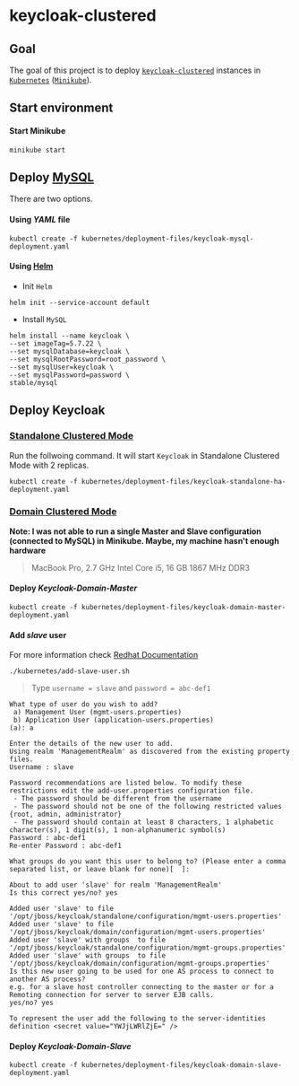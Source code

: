 # keycloak-clustered

## Goal

The goal of this project is to deploy [`keycloak-clustered`](https://github.com/ivangfr/keycloak-clustered) instances in [`Kubernetes`](https://kubernetes.io) ([`Minikube`](https://kubernetes.io/docs/getting-started-guides/minikube)).

## Start environment

#### Start Minikube
```
minikube start
```

## Deploy [MySQL](https://www.mysql.com)

There are two options.

#### Using _YAML_ file
```
kubectl create -f kubernetes/deployment-files/keycloak-mysql-deployment.yaml
```

#### Using [Helm](https://helm.sh)

- Init `Helm`
```
helm init --service-account default
```

- Install `MySQL`
```
helm install --name keycloak \
--set imageTag=5.7.22 \
--set mysqlDatabase=keycloak \
--set mysqlRootPassword=root_password \
--set mysqlUser=keycloak \
--set mysqlPassword=password \
stable/mysql
```

## Deploy Keycloak

### [Standalone Clustered Mode](https://www.keycloak.org/docs/latest/server_installation/index.html#_standalone-ha-mode)

Run the follwoing command. It will start `Keycloak` in Standalone Clustered Mode with 2 replicas.
```
kubectl create -f kubernetes/deployment-files/keycloak-standalone-ha-deployment.yaml
```

### [Domain Clustered Mode](https://www.keycloak.org/docs/latest/server_installation/index.html#_domain-mode)

**Note: I was not able to run a single Master and Slave configuration (connected to MySQL) in Minikube. Maybe, my machine hasn't enough hardware**
> MacBook Pro, 2.7 GHz Intel Core i5, 16 GB 1867 MHz DDR3

#### Deploy _Keycloak-Domain-Master_

```
kubectl create -f kubernetes/deployment-files/keycloak-domain-master-deployment.yaml
```

#### Add _slave_ user

For more information check [Redhat Documentation](https://access.redhat.com/documentation/en-us/red_hat_jboss_enterprise_application_platform/7.0/html-single/how_to_configure_server_security/#securing_managed_domain)
```
./kubernetes/add-slave-user.sh
```
>Type `username = slave` and `password = abc-def1`

```
What type of user do you wish to add? 
 a) Management User (mgmt-users.properties) 
 b) Application User (application-users.properties)
(a): a

Enter the details of the new user to add.
Using realm 'ManagementRealm' as discovered from the existing property files.
Username : slave

Password recommendations are listed below. To modify these restrictions edit the add-user.properties configuration file.
 - The password should be different from the username
 - The password should not be one of the following restricted values {root, admin, administrator}
 - The password should contain at least 8 characters, 1 alphabetic character(s), 1 digit(s), 1 non-alphanumeric symbol(s)
Password : abc-def1
Re-enter Password : abc-def1

What groups do you want this user to belong to? (Please enter a comma separated list, or leave blank for none)[  ]: 

About to add user 'slave' for realm 'ManagementRealm'
Is this correct yes/no? yes

Added user 'slave' to file '/opt/jboss/keycloak/standalone/configuration/mgmt-users.properties'
Added user 'slave' to file '/opt/jboss/keycloak/domain/configuration/mgmt-users.properties'
Added user 'slave' with groups  to file '/opt/jboss/keycloak/standalone/configuration/mgmt-groups.properties'
Added user 'slave' with groups  to file '/opt/jboss/keycloak/domain/configuration/mgmt-groups.properties'
Is this new user going to be used for one AS process to connect to another AS process? 
e.g. for a slave host controller connecting to the master or for a Remoting connection for server to server EJB calls.
yes/no? yes

To represent the user add the following to the server-identities definition <secret value="YWJjLWRlZjE=" />
```

#### Deploy _Keycloak-Domain-Slave_

```
kubectl create -f kubernetes/deployment-files/keycloak-domain-slave-deployment.yaml
```